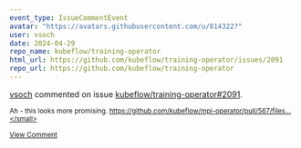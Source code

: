 ```yaml
---
event_type: IssueCommentEvent
avatar: "https://avatars.githubusercontent.com/u/814322?"
user: vsoch
date: 2024-04-29
repo_name: kubeflow/training-operator
html_url: https://github.com/kubeflow/training-operator/issues/2091
repo_url: https://github.com/kubeflow/training-operator
---
```


<a href='https://github.com/vsoch' target='_blank'>vsoch</a> commented on issue <a href='https://github.com/kubeflow/training-operator/issues/2091' target='_blank'>kubeflow/training-operator#2091</a>.

<small>Ah - this looks more promising. https://github.com/kubeflow/mpi-operator/pull/567/files...</small>

<a href='https://github.com/kubeflow/training-operator/issues/2091' target='_blank'>View Comment</a>